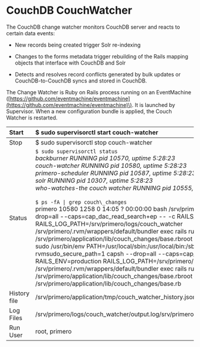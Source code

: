 # CouchDB CouchWatcher

The CouchDB change watcher monitors CouchDB server and reacts to certain data events:

* New records being created trigger Solr re-indexing

* Changes to the forms metadata trigger rebuilding of the Rails mapping objects that interface with CouchDB and Solr

* Detects and resolves record conflicts generated by bulk updates or CouchDB-to-CouchDB syncs and stored in CouchDB.

The Change Watcher is Ruby on Rails process running on an EventMachine \([https://github.com/eventmachine/eventmachine](https://github.com/eventmachine/eventmachine)\). It is launched by Supervisor. When a new configuration bundle is applied, the Couch Watcher is restarted.

| Start | $ sudo supervisorctl start couch-watcher |
| :--- | :--- |
| Stop | $ sudo supervisorctl stop couch-watcher |
| Status | `$ sudo supervisorctl status`<br>*backburner RUNNING pid 10570, uptime 5:28:23*<br>*couch-watcher RUNNING pid 10580, uptime 5:28:23*<br>*primero-scheduler RUNNING pid 10587, uptime 5:28:23*<br>*solr RUNNING pid 10307, uptime 5:28:23<br>who-watches-the couch watcher RUNNING pid 10555, uptime 5:28:23*<br><br>`$ ps -fA \| grep couch\_changes`<br>primero 10580 1258 0 14:05 ? 00:00:00 bash /srv/primero/.rvm/bin/rvmsudo capsh --drop=all --caps=cap\_dac\_read\_search+ep -- -c RAILS\_ENV=production RAILS\_LOG\_PATH=/srv/primero/logs/couch\_watcher /srv/primero/.rvm/wrappers/default/bundler exec rails runner /srv/primero/application/lib/couch\_changes/base.rbroot 10586 10580 0 14:05 ? 00:00:00 sudo /usr/bin/env PATH=/usr/local/sbin:/usr/local/bin:/sbin:/bin:/usr/sbin:/usr/bin rvmsudo\_secure\_path=1 capsh --drop=all --caps=cap\_dac\_read\_search+ep -- -c RAILS\_ENV=production RAILS\_LOG\_PATH=/srv/primero/logs/couch\_watcher /srv/primero/.rvm/wrappers/default/bundler exec rails runner /srv/primero/application/lib/couch\_changes/base.rbroot 10587 10586 0 14:05 ? 00:00:09 /srv/primero/application/lib/couch\_changes/base.rb |
| History file | /srv/primero/application/tmp/couch\_watcher\_history.json |
| Log Files | /srv/primero/logs/couch\_watcher/output.log/srv/primero/logs/couch\_watcher/production.log |
| Run User | root, primero |



